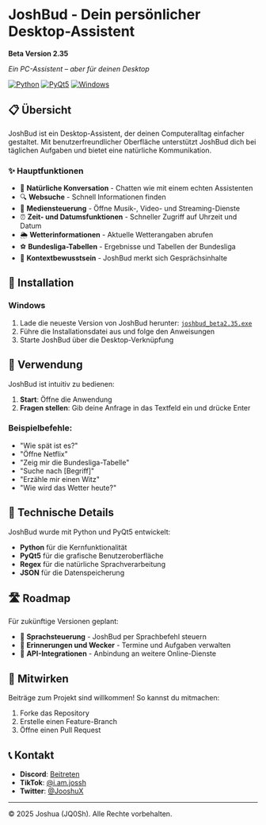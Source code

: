 # JoshBud - Dein persönlicher Desktop-Assistent

**Beta Version 2.35**

*Ein PC-Assistent – aber für deinen Desktop*

[![Python](https://img.shields.io/badge/Python-3.7+-3776AB?style=flat&logo=python&logoColor=white)](https://www.python.org/)
[![PyQt5](https://img.shields.io/badge/PyQt5-41CD52?style=flat&logo=qt&logoColor=white)](https://pypi.org/project/PyQt5/)
[![Windows](https://img.shields.io/badge/Windows-0078D6?style=flat&logo=windows&logoColor=white)](https://www.microsoft.com/windows)

## 📋 Übersicht

JoshBud ist ein Desktop-Assistent, der deinen Computeralltag einfacher gestaltet. Mit benutzerfreundlicher Oberfläche unterstützt JoshBud dich bei täglichen Aufgaben und bietet eine natürliche Kommunikation.

### ✨ Hauptfunktionen

- 💬 **Natürliche Konversation** - Chatten wie mit einem echten Assistenten
- 🔍 **Websuche** - Schnell Informationen finden
- 🎵 **Mediensteuerung** - Öffne Musik-, Video- und Streaming-Dienste
- ⏰ **Zeit- und Datumsfunktionen** - Schneller Zugriff auf Uhrzeit und Datum
- 🌦️ **Wetterinformationen** - Aktuelle Wetterangaben abrufen
- ⚽ **Bundesliga-Tabellen** - Ergebnisse und Tabellen der Bundesliga
- 🧠 **Kontextbewusstsein** - JoshBud merkt sich Gesprächsinhalte

## 🚀 Installation

### Windows
1. Lade die neueste Version von JoshBud herunter: [`joshbud_beta2.35.exe`](https://github.com/JQ0Sh/joshbud/releases/latest)
2. Führe die Installationsdatei aus und folge den Anweisungen
3. Starte JoshBud über die Desktop-Verknüpfung

## 📝 Verwendung

JoshBud ist intuitiv zu bedienen:

1. **Start**: Öffne die Anwendung
2. **Fragen stellen**: Gib deine Anfrage in das Textfeld ein und drücke Enter

### Beispielbefehle:

- "Wie spät ist es?"
- "Öffne Netflix"
- "Zeig mir die Bundesliga-Tabelle"
- "Suche nach [Begriff]"
- "Erzähle mir einen Witz"
- "Wie wird das Wetter heute?"

## 🧩 Technische Details

JoshBud wurde mit Python und PyQt5 entwickelt:

- **Python** für die Kernfunktionalität
- **PyQt5** für die grafische Benutzeroberfläche
- **Regex** für die natürliche Sprachverarbeitung
- **JSON** für die Datenspeicherung

## 🛣️ Roadmap

Für zukünftige Versionen geplant:

- 🎤 **Sprachsteuerung** - JoshBud per Sprachbefehl steuern
- 🔔 **Erinnerungen und Wecker** - Termine und Aufgaben verwalten
- 🔄 **API-Integrationen** - Anbindung an weitere Online-Dienste

## 👥 Mitwirken

Beiträge zum Projekt sind willkommen! So kannst du mitmachen:

1. Forke das Repository
2. Erstelle einen Feature-Branch
3. Öffne einen Pull Request

## 📞 Kontakt

- **Discord**: [Beitreten](https://discord.gg/WrdC5N84)
- **TikTok**: [@i.am.jossh](https://www.tiktok.com/@i.am.jossh)
- **Twitter**: [@JooshuX](https://x.com/JooshuX)

---

© 2025 Joshua (JQ0Sh). Alle Rechte vorbehalten.
